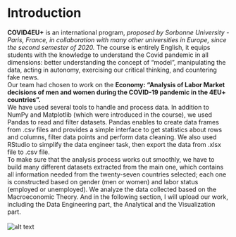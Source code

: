 # Introduction
**COVID4EU+** is an international program, *proposed by Sorbonne University - Paris, France, in collaboration with many other universities in Europe, since the second semester of 2020.* The course is entirely English, it equips students with the knowledge to understand the Covid pandemic in all dimensions: better understanding the concept of “model”, manipulating the data, acting in autonomy, exercising our critical thinking, and countering fake news. </br>
Our team had chosen to work on the **Economy: “Analysis of Labor Market decisions of men and women during the COVID-19 pandemic in the 4EU+ countries”.** </br>
We have used several tools to handle and process data. In addition to NumPy and Matplotlib (which were introduced in the course), we used Pandas to read and filter datasets. Pandas enables to create data frames from .csv files and provides a simple interface to get statistics about rows and columns, filter data points and perform data cleaning. We also used RStudio to simplify the data engineer task, then export the data from .xlsx file to .csv file. </br>
To make sure that the analysis process works out smoothly, we have to build many different datasets extracted from the main one, which contains all information needed from the twenty-seven countries selected; each one is constructed based on gender (men or women) and labor status (employed or unemployed). We analyze the data collected based on the Macroeconomic Theory.
And in the following section, I will upload our work, including the Data Engineering part, the Analytical and the Visualization part. </br> </br>
![alt text](https://github.com/leondgv/covid4eu-sorbonne/blob/main/en-tete_etroite.png)
